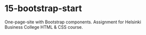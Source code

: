 # 15-bootstrap-start

One-page-site with Bootstrap components. Assignment for Helsinki Business College HTML & CSS course.
